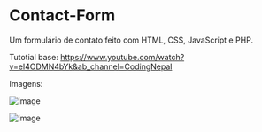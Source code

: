 # Contact-Form
Um formulário de contato feito com HTML, CSS, JavaScript e PHP.

Tutotial base: https://www.youtube.com/watch?v=el4ODMN4bYk&ab_channel=CodingNepal

Imagens:

![image](https://user-images.githubusercontent.com/84356551/155901216-8d98714f-748e-497e-aa4c-aa9003d18aa6.png)

![image](https://user-images.githubusercontent.com/84356551/155901248-387b5bda-afb3-4995-b744-d18f2d62cac6.png)
